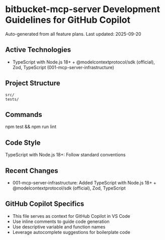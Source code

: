 # bitbucket-mcp-server Development Guidelines for GitHub Copilot

Auto-generated from all feature plans. Last updated: 2025-09-20

## Active Technologies
- TypeScript with Node.js 18+ + @modelcontextprotocol/sdk (official), Zod, TypeScript (001-mcp-server-infrastructure)

## Project Structure
```
src/
tests/
```

## Commands
npm test && npm run lint

## Code Style
TypeScript with Node.js 18+: Follow standard conventions

## Recent Changes
- 001-mcp-server-infrastructure: Added TypeScript with Node.js 18+ + @modelcontextprotocol/sdk (official), Zod, TypeScript

## GitHub Copilot Specifics
- This file serves as context for GitHub Copilot in VS Code
- Use inline comments to guide code generation
- Use descriptive variable and function names
- Leverage autocomplete suggestions for boilerplate code

<!-- MANUAL ADDITIONS START -->
<!-- MANUAL ADDITIONS END -->
